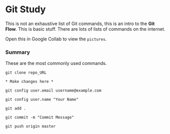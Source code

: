 # Git Study
This is not an exhaustive list of Git commands, this is an intro to the **Git Flow**. This is basic stuff. There are lots of lists of commands on the internet.

Open this in Google Collab to view the `pictures`.

### Summary
These are the most commonly used commands.
```
git clone repo_URL

* Make changes here *

git config user.email username@example.com

git config user.name "Your Name"

git add .

git commit -m "Commit Message"

git push origin master
```
